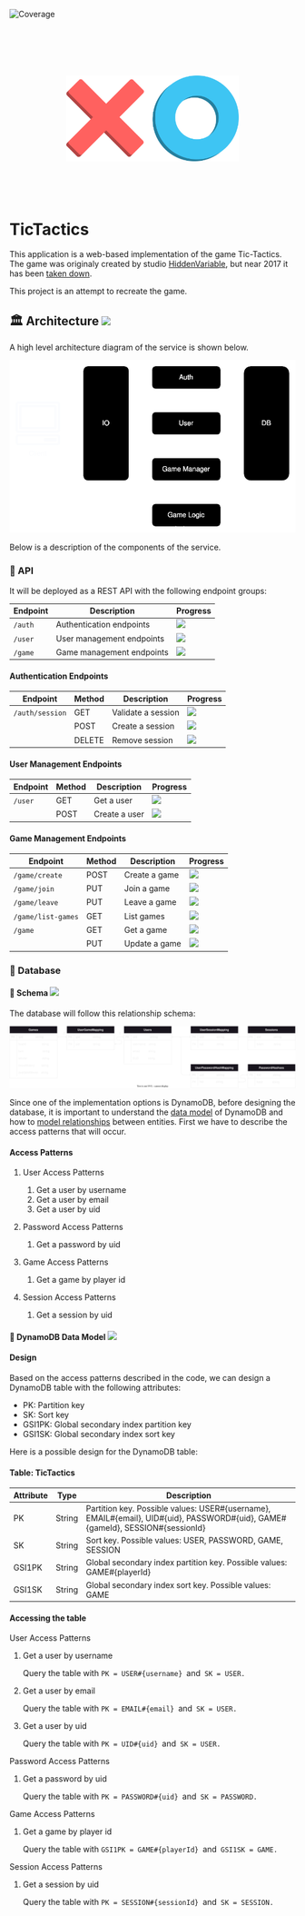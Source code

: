 ![Coverage](https://img.shields.io/badge/Coverage-67.25-yellow)

<div style="text-align:center; margin: 100px;">
    <img src="documentation/resources/logo.png" alt=""/>
</div>

# TicTactics
This application is a web-based implementation of the game Tic-Tactics. The game was originaly created by studio [HiddenVariable](https://www.hiddenvariable.com/), but near 2017 it has been [taken down](https://www.hiddenvariable.com/tictactics/). 

This project is an attempt to recreate the game.

## 🏛️ Architecture ![](https://progress-bar.dev/100)

A high level architecture diagram of the service is shown below.

<div style="text-align: center;">
    <img src="documentation/resources/HighLevelArchitecture.svg" alt=""/>
</div>

Below is a description of the components of the service.

### 🚀 API 
It will be deployed as a REST API with the following endpoint groups:

| Endpoint | Description               | Progress                        |
|----------|---------------------------|---------------------------------|
| `/auth`  | Authentication endpoints  |![](https://progress-bar.dev/0)  |
| `/user`  | User management endpoints |![](https://progress-bar.dev/100)|
| `/game`  | Game management endpoints |![](https://progress-bar.dev/0)  |

#### Authentication Endpoints

| Endpoint         | Method | Description        | Progress                      |              
|------------------|------  |--------------------|-------------------------------|
| `/auth/session`  | GET    | Validate a session |![](https://progress-bar.dev/0)|
|                  | POST   | Create a session   |![](https://progress-bar.dev/0)|
|                  | DELETE | Remove session     |![](https://progress-bar.dev/0)|

#### User Management Endpoints

| Endpoint | Method | Description      | Progress                        |
|----------|------  |------------------|---------------------------------|
| `/user`  | GET    | Get a user       |![](https://progress-bar.dev/100)|
|          | POST   | Create a user    |![](https://progress-bar.dev/100)|

#### Game Management Endpoints

| Endpoint           | Method | Description      | Progress                      |
|--------------------|--------|------------------|-------------------------------|
| `/game/create`     | POST   | Create a game    |![](https://progress-bar.dev/0)|
| `/game/join`       | PUT    | Join a game      |![](https://progress-bar.dev/0)|
| `/game/leave`      | PUT    | Leave a game     |![](https://progress-bar.dev/0)|
| `/game/list-games` | GET    | List games       |![](https://progress-bar.dev/0)|
| `/game`            | GET    | Get a game       |![](https://progress-bar.dev/0)|
|                    | PUT    | Update a game    |![](https://progress-bar.dev/0)|

### 💾 Database
#### 📜 Schema ![](https://progress-bar.dev/100)
The database will follow this relationship schema:

<div style="text-align: center;">
    <img src="documentation/resources/Database.svg" alt=""/>
</div>

Since one of the implementation options is DynamoDB, before designing the database, it is important to understand the [data model](https://docs.aws.amazon.com/amazondynamodb/latest/developerguide/HowItWorks.CoreComponents.html#HowItWorks.CoreComponents.DataModel) of DynamoDB and how to [model relationships](https://docs.aws.amazon.com/amazondynamodb/latest/developerguide/bp-modeling-nosql-B.html) between entities. First we have to describe the access patterns that will occur.

#### Access Patterns
1. User Access Patterns
    1. Get a user by username
    1. Get a user by email
    1. Get a user by uid

1. Password Access Patterns
    1. Get a password by uid

1. Game Access Patterns
    1. Get a game by player id

1. Session Access Patterns
    1. Get a session by uid

#### 💾 DynamoDB Data Model ![](https://progress-bar.dev/100)
#### Design
Based on the access patterns described in the code, we can design a DynamoDB table with the following attributes:

* PK: Partition key
* SK: Sort key
* GSI1PK: Global secondary index partition key
* GSI1SK: Global secondary index sort key

Here is a possible design for the DynamoDB table:

#### Table: TicTactics
| Attribute | Type   | Description                                                                 |
|-----------|--------|-----------------------------------------------------------------------------|
| PK        | String | Partition key. Possible values: USER#{username}, EMAIL#{email}, UID#{uid}, PASSWORD#{uid}, GAME#{gameId}, SESSION#{sessionId} |
| SK        | String | Sort key. Possible values: USER, PASSWORD, GAME, SESSION                     |
| GSI1PK    | String | Global secondary index partition key. Possible values: GAME#{playerId}      |
| GSI1SK    | String | Global secondary index sort key. Possible values: GAME                       |

#### Accessing the table
User Access Patterns
1. Get a user by username

    Query the table with ```PK = USER#{username} ```and``` SK = USER.```

1. Get a user by email

    Query the table with ```PK = EMAIL#{email} ```and``` SK = USER.```

1. Get a user by uid

    Query the table with ```PK = UID#{uid} ```and``` SK = USER.```

Password Access Patterns
1. Get a password by uid

    Query the table with ```PK = PASSWORD#{uid} ```and``` SK = PASSWORD.```

Game Access Patterns
1. Get a game by player id

    Query the table with ```GSI1PK = GAME#{playerId} ```and``` GSI1SK = GAME.```

Session Access Patterns
1. Get a session by uid

    Query the table with ```PK = SESSION#{sessionId} ```and``` SK = SESSION.```
